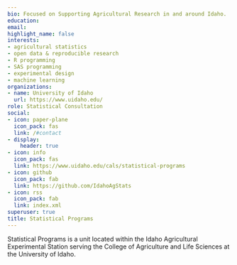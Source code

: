 ```yaml
---
bio: Focused on Supporting Agricultural Research in and around Idaho. 
education:
email: 
highlight_name: false
interests:
- agricultural statistics
- open data & reproducible research
- R programming
- SAS programming
- experimental design
- machine learning
organizations:
- name: University of Idaho
  url: https://www.uidaho.edu/
role: Statistical Consultation
social:
- icon: paper-plane
  icon_pack: fas
  link: /#contact
- display:
    header: true
- icon: info
  icon_pack: fas
  link: https://www.uidaho.edu/cals/statistical-programs
- icon: github
  icon_pack: fab
  link: https://github.com/IdahoAgStats
- icon: rss
  icon_pack: fab
  link: index.xml
superuser: true
title: Statistical Programs
---
```


Statistical Programs is a unit located within the Idaho Agricultural Experimental Station serving the College of Agriculture and Life Sciences at the University of Idaho. 
